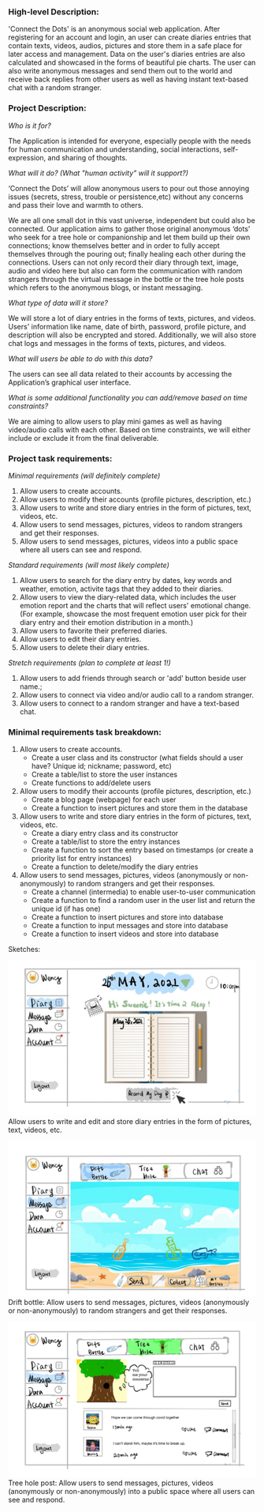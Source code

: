### High-level Description:

'Connect the Dots' is an anonymous social web application. After registering for an account and login, an user can create diaries entries that contain texts, videos, audios, pictures and store them in a safe place for later access and management. Data on the user's diaries entries are also calculated and showcased in the forms of beautiful pie charts. The user can also write anonymous messages and send them out to the world and receive back replies from other users as well as having instant text-based chat with a random stranger.

### Project Description: 
*Who is it for?*

The Application is intended for everyone, especially people with the needs for human communication and understanding, social interactions, self-expression, and sharing of thoughts. 

*What will it do? (What "human activity" will it support?)*

‘Connect the Dots’ will allow anonymous users to pour out those annoying issues (secrets, stress, trouble or persistence,etc) without any concerns and pass their love and warmth to others.

We are all one small dot in this vast universe, independent but could also be connected. Our application aims to gather those original anonymous ‘dots’ who seek for a tree hole or companionship and let them build up their own connections; know themselves better and in order to fully accept themselves through the pouring out; finally healing each other during the connections. Users can not only record their diary through text, image, audio and video here but also can form the communication with random strangers through the virtual message in the bottle or the tree hole posts which refers to the anonymous blogs, or instant messaging.

*What type of data will it store?*

We will store a lot of diary entries in the forms of texts, pictures, and videos. Users' information like name, date of birth, password, profile picture, and description will also be encrypted and stored. Additionally, we will also store chat logs and messages in the forms of texts, pictures, and videos. 

*What will users be able to do with this data?*

The users can see all data related to their accounts by accessing the Application’s graphical user interface.

*What is some additional functionality you can add/remove based on time constraints?*

We are aiming to allow users to play mini games as well as having video/audio calls with each other. Based on time constraints, we will either include or exclude it from the final deliverable.

### Project task requirements: 

*Minimal requirements (will definitely complete)*

1. Allow users to create accounts.
2. Allow users to modify their accounts (profile pictures, description, etc.)
3. Allow users to write and store diary entries in the form of pictures, text, videos, etc.
4. Allow users to send messages, pictures, videos to random strangers and get their responses.
5. Allow users to send messages, pictures, videos into a public space where all users can see and respond.

*Standard requirements (will most likely complete)*

1. Allow users to search for the diary entry by dates, key words and weather, emotion, activite tags that they added to their diaries.
2. Allow users to view the diary-related data, which includes the user emotion report and the charts that will reflect users' emotional change.(For example, showcase the most frequent emotion user pick for their diary entry and their emotion distribution in a month.)
3. Allow users to favorite their preferred diaries.
4. Allow users to edit their diary entries.
5. Allow users to delete their diary entries.

*Stretch requirements (plan to complete at least 1!)*
1. Allow users to add friends through search or 'add' button beside user name.;
2. Allow users to connect via video and/or audio call to a random stranger.
3. Allow users to connect to a random stranger and have a text-based chat.

### Minimal requirements task breakdown:
1. Allow users to create accounts.
	- Create a user class and its constructor (what fields should a user have? Unique id; nickname; password, etc)
	- Create a table/list to store the user instances
	- Create functions to add/delete users
2. Allow users to modify their accounts (profile pictures, description, etc.)
	- Create a blog page (webpage) for each user
	- Create a function to insert pictures and store them in the database
3. Allow users to write and store diary entries in the form of pictures, text, videos, etc.
	- Create a diary entry class and its constructor
	- Create a table/list to store the entry instances
	- Create a function to sort the entry based on timestamps (or create a priority list for entry instances)
	- Create a function to delete/modify the diary entries
4. Allow users to send messages, pictures, videos (anonymously or non-anonymously) to random strangers and get their responses.
	- Create a channel (intermedia) to enable user-to-user communication
	- Create a function to find a random user in the user list and return the unique id (if has one)
	- Create a function to insert pictures and store into database
	- Create a function to input messages and store into database
	- Create a function to insert videos and store into database

Sketches:

![Alt Text](./sketches/Function1.gif)
Allow users to write and edit and store diary entries in the form of pictures, text, videos, etc.

![Alt Text](./sketches/Function2.gif)
Drift bottle: Allow users to send messages, pictures, videos (anonymously or non-anonymously) to random strangers and get their responses.

![Alt Text](./sketches/Function3.JPG)
Tree hole post: Allow users to send messages, pictures, videos (anonymously or non-anonymously) into a public space where all users can see and respond.



